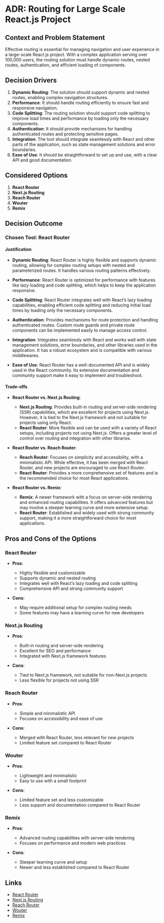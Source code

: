 # ADR: Routing for Large Scale React.js Project

## Context and Problem Statement

Effective routing is essential for managing navigation and user experience in a large-scale React.js project. With a complex application serving over 100,000 users, the routing solution must handle dynamic routes, nested routes, authentication, and efficient loading of components.

## Decision Drivers

1. **Dynamic Routing**: The solution should support dynamic and nested routes, enabling complex navigation structures.
2. **Performance**: It should handle routing efficiently to ensure fast and responsive navigation.
3. **Code Splitting**: The routing solution should support code splitting to improve load times and performance by loading only the necessary components.
4. **Authentication**: It should provide mechanisms for handling authenticated routes and protecting sensitive pages.
5. **Integration**: The tool should integrate seamlessly with React and other parts of the application, such as state management solutions and error boundaries.
6. **Ease of Use**: It should be straightforward to set up and use, with a clear API and good documentation.

## Considered Options

1. **React Router**
2. **Next.js Routing**
3. **Reach Router**
4. **Wouter**
5. **Remix**

## Decision Outcome

### Chosen Tool: **React Router**

#### Justification

- **Dynamic Routing**: React Router is highly flexible and supports dynamic routing, allowing for complex routing setups with nested and parameterized routes. It handles various routing patterns effectively.

- **Performance**: React Router is optimized for performance with features like lazy loading and code splitting, which helps to keep the application responsive.

- **Code Splitting**: React Router integrates well with React’s lazy loading capabilities, enabling efficient code splitting and reducing initial load times by loading only the necessary components.

- **Authentication**: Provides mechanisms for route protection and handling authenticated routes. Custom route guards and private route components can be implemented easily to manage access control.

- **Integration**: Integrates seamlessly with React and works well with state management solutions, error boundaries, and other libraries used in the application. It has a robust ecosystem and is compatible with various middlewares.

- **Ease of Use**: React Router has a well-documented API and is widely used in the React community. Its extensive documentation and community support make it easy to implement and troubleshoot.

#### Trade-offs

- **React Router vs. Next.js Routing**:
    - **Next.js Routing**: Provides built-in routing and server-side rendering (SSR) capabilities, which are excellent for projects using Next.js. However, it is tied to the Next.js framework and not suitable for projects using only React.
    - **React Router**: More flexible and can be used with a variety of React setups, including projects not using Next.js. Offers a greater level of control over routing and integration with other libraries.

- **React Router vs. Reach Router**:
    - **Reach Router**: Focuses on simplicity and accessibility, with a minimalistic API. While effective, it has been merged with React Router, and new projects are encouraged to use React Router.
    - **React Router**: Provides a more comprehensive set of features and is the recommended choice for most React applications.

- **React Router vs. Remix**:
    - **Remix**: A newer framework with a focus on server-side rendering and enhanced routing capabilities. It offers advanced features but may involve a steeper learning curve and more extensive setup.
    - **React Router**: Established and widely used with strong community support, making it a more straightforward choice for most applications.

## Pros and Cons of the Options

### React Router

- **Pros**:
    - Highly flexible and customizable
    - Supports dynamic and nested routing
    - Integrates well with React’s lazy loading and code splitting
    - Comprehensive API and strong community support

- **Cons**:
    - May require additional setup for complex routing needs
    - Some features may have a learning curve for new developers

### Next.js Routing

- **Pros**:
    - Built-in routing and server-side rendering
    - Excellent for SEO and performance
    - Integrated with Next.js framework features

- **Cons**:
    - Tied to Next.js framework, not suitable for non-Next.js projects
    - Less flexible for projects not using SSR

### Reach Router

- **Pros**:
    - Simple and minimalistic API
    - Focuses on accessibility and ease of use

- **Cons**:
    - Merged with React Router, less relevant for new projects
    - Limited feature set compared to React Router

### Wouter

- **Pros**:
    - Lightweight and minimalistic
    - Easy to use with a small footprint

- **Cons**:
    - Limited feature set and less customizable
    - Less support and documentation compared to React Router

### Remix

- **Pros**:
    - Advanced routing capabilities with server-side rendering
    - Focuses on performance and modern web practices

- **Cons**:
    - Steeper learning curve and setup
    - Newer and less established compared to React Router

## Links

- [React Router](https://reactrouter.com/)
- [Next.js Routing](https://nextjs.org/docs/routing/introduction)
- [Reach Router](https://reach.tech/router)
- [Wouter](https://github.com/molebox/wouter)
- [Remix](https://remix.run/)

